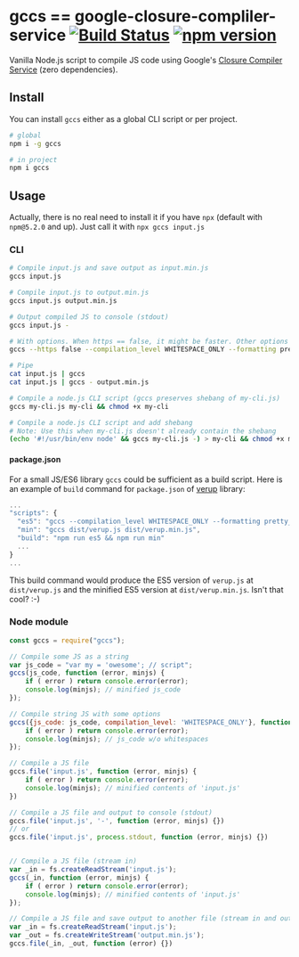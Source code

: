 
# gccs == google-closure-compliler-service [![Build Status](https://travis-ci.org/duzun/gccs.svg?branch=master)](https://travis-ci.org/duzun/gccs) [![npm version](https://badge.fury.io/js/gccs.svg)](https://badge.fury.io/js/gccs)

Vanilla Node.js script to compile JS code using 
Google's [Closure Compiler Service](https://closure-compiler.appspot.com/home) (zero dependencies).

## Install

You can install `gccs` either as a global CLI script or per project.

```sh
# global
npm i -g gccs

# in project
npm i gccs
```


## Usage

Actually, there is no real need to install it if you have `npx` (default with `npm@5.2.0` and up).
Just call it with `npx gccs input.js`

### CLI

```sh
# Compile input.js and save output as input.min.js
gccs input.js

# Compile input.js to output.min.js
gccs input.js output.min.js

# Output compiled JS to console (stdout)
gccs input.js -

# With options. When https == false, it might be faster. Other options go to GCC service
gccs --https false --compilation_level WHITESPACE_ONLY --formatting pretty_print -- input.es6.js output.es5.js

# Pipe
cat input.js | gccs
cat input.js | gccs - output.min.js

# Compile a node.js CLI script (gccs preserves shebang of my-cli.js)
gccs my-cli.js my-cli && chmod +x my-cli

# Compile a node.js CLI script and add shebang
# Note: Use this when my-cli.js doesn't already contain the shebang
(echo '#!/usr/bin/env node' && gccs my-cli.js -) > my-cli && chmod +x my-cli
```

#### package.json

For a small JS/ES6 library `gccs` could be sufficient as a build script.
Here is an example of `build` command for `package.json`
of [verup](https://github.com/duzun/verup) library:

```js
...
"scripts": {
  "es5": "gccs --compilation_level WHITESPACE_ONLY --formatting pretty_print -- verup.js dist/verup.js",
  "min": "gccs dist/verup.js dist/verup.min.js",
  "build": "npm run es5 && npm run min"
  ...
}
...
```

This build command would produce the ES5 version of `verup.js` at `dist/verup.js`
and the minified ES5 version at `dist/verup.min.js`.
Isn't that cool? :-)


### Node module

```js
const gccs = require("gccs");

// Compile some JS as a string
var js_code = "var my = 'owesome'; // script";
gccs(js_code, function (error, minjs) {
    if ( error ) return console.error(error);
    console.log(minjs); // minified js_code
});

// Compile string JS with some options
gccs({js_code: js_code, compilation_level: 'WHITESPACE_ONLY'}, function (error, minjs) {
    if ( error ) return console.error(error);
    console.log(minjs); // js_code w/o whitespaces
});

// Compile a JS file
gccs.file('input.js', function (error, minjs) {
    if ( error ) return console.error(error);
    console.log(minjs); // minified contents of 'input.js'
})

// Compile a JS file and output to console (stdout)
gccs.file('input.js', '-', function (error, minjs) {})
// or
gccs.file('input.js', process.stdout, function (error, minjs) {})


// Compile a JS file (stream in)
var _in = fs.createReadStream('input.js');
gccs(_in, function (error, minjs) {
    if ( error ) return console.error(error);
    console.log(minjs); // minified contents of 'input.js'
});

// Compile a JS file and save output to another file (stream in and out)
var _in = fs.createReadStream('input.js');
var _out = fs.createWriteStream('output.min.js');
gccs.file(_in, _out, function (error) {})

```
